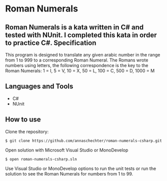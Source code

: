 Roman Numerals
==============
Roman Numerals is a kata written in C# and tested with NUnit. I completed this kata in order to practice C#.
Specification
-------------
This program is designed to translate any given arabic number in the range from 1 to 999 to a corresponding Roman Numeral. The Romans wrote numbers using letters, the following correspondence is the key to the Roman Numerals: 1 = I, 5 = V, 10 = X, 50 = L, 100 = C, 500 = D, 1000 = M

Languages and Tools
-------------------
* C#
* NUnit

How to use
----------
Clone the repository:
```
$ git clone https://github.com/annaschechter/roman-numerals-csharp.git
```
Open solution with Microsoft Visual Studio or MonoDevelop
```
$ open roman-numerals-csharp.sln
```
Use Visual Studio or MonoDevelop options to run the unit tests or run the solution to see the Roman Numerals for numbers from 1 to 99. 
